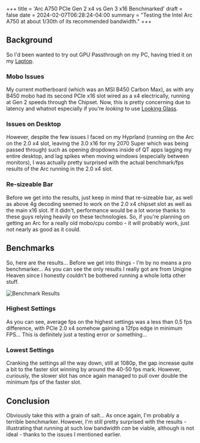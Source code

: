 +++
title = 'Arc A750 PCIe Gen 2 x4 vs Gen 3 x16 Benchmarked'
draft = false
date = 2024-02-07T06:28:24-04:00
summary = "Testing the Intel Arc A750 at about 1/30th of its recommended bandwidth."
+++


## Background
So I'd been wanted to try out GPU Passthrough on my PC, having tried it on my [Laptop](https://harija.moe/posts/gpu-passthrough/).

### Mobo Issues
My current motherboard (which was an MSI B450 Carbon Max), as with any B450 mobo had its second PCIe x16 slot wired as a x4 electrically, running at Gen 2 speeds through the Chipset. Now, this is pretty concerning due to latency and whatnot especially if you're *looking* to use [Looking Glass](https://looking-glass.io/). 

### Issues on Desktop
However, despite the few issues I faced on my Hyprland (running on the Arc on the 2.0 x4 slot, leaving the 3.0 x16 for my 2070 Super which was being passed through) such as opening dropdowns inside of QT apps lagging my entire desktop, and lag spikes when moving windows (especially between monitors), I was actually pretty surprised with the actual benchmark/fps results of the Arc running in the 2.0 x4 slot.

### Re-sizeable Bar
Before we get into the results, just keep in mind that re-sizeable bar, as well as above 4g decoding seemed to work on the 2.0 x4 chipset slot as well as the main x16 slot. If it didn't, performance would be a lot worse thanks to these guys relying heavily on these technologies. So, if you're planning on getting an Arc for a really old mobo/cpu combo - it will probably work, just not nearly as good as it could.

## Benchmarks
So, here are the results... Before we get into things - I'm by no means a pro benchmarker... As you can see the only results I really got are from Unigine Heaven since I honestly couldn't be bothered running a whole lotta other stuff.

![Benchmark Results](/img/pc/arcbenchmark.png)

### Highest Settings
As you can see, average fps on the highest settings was a less than 0.5 fps difference, with PCIe 2.0 x4 somehow gaining a 12fps edge in minimum FPS... This is definitely just a testing error or something... 

### Lowest Settings
Cranking the settings all the way down, still at 1080p, the gap increase quite a bit to the faster slot winning by around the 40-50 fps mark. However, curiously, the slower slot has once again managed to pull over double the minimum fps of the faster slot. 

## Conclusion
Obviously take this with a grain of salt... As once again, I'm probably a terrible benchmarker. However, I'm still pretty surprised with the results - illustrating that running at such low bandwidth *can* be viable, although is not ideal - thanks to the issues I mentioned earlier. 


